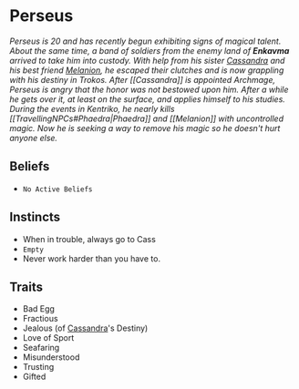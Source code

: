 # Perseus
*Perseus is 20 and has recently begun exhibiting signs of magical talent.  About the same time, a band of soldiers from the enemy land of **Enkavma** arrived to take him into custody.  With help from his sister [Cassandra](Cassandra.md) and his best friend [Melanion](Melanion.md), he escaped their clutches and is now grappling with his destiny in Trokos.*
*After [[Cassandra]] is appointed Archmage, Perseus is angry that the honor was not bestowed upon him.  After a while he gets over it, at least on the surface, and applies himself to his studies.  During the events in Kentriko, he nearly kills [[TravellingNPCs#Phaedra|Phaedra]] and [[Melanion]] with uncontrolled magic.  Now he is seeking a way to remove his magic so he doesn't hurt anyone else.*
## Beliefs
- `No Active Beliefs`

## Instincts
- When in trouble, always go to Cass
- `Empty`
- Never work harder than you have to.

## Traits
- Bad Egg
- Fractious
- Jealous (of [Cassandra](Cassandra.md)'s Destiny)
- Love of Sport
- Seafaring
- Misunderstood
- Trusting
- Gifted
